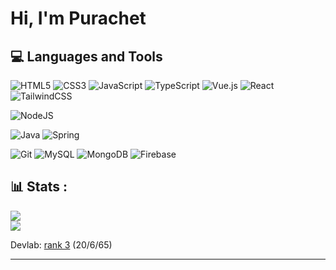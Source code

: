 # Hi, I'm Purachet

<!-- ## About Me -->

## 💻 Languages and Tools
![HTML5](https://img.shields.io/badge/html5-%23E34F26.svg?style=for-the-badge&logo=html5&logoColor=white) 
![CSS3](https://img.shields.io/badge/css3-%231572B6.svg?style=for-the-badge&logo=css3&logoColor=white) 
![JavaScript](https://img.shields.io/badge/javascript-%23323330.svg?style=for-the-badge&logo=javascript&logoColor=%23F7DF1E) 
![TypeScript](https://img.shields.io/badge/typescript-%23007ACC.svg?style=for-the-badge&logo=typescript&logoColor=white)
![Vue.js](https://img.shields.io/badge/vuejs-%2335495e.svg?style=for-the-badge&logo=vuedotjs&logoColor=%234FC08D) 
![React](https://img.shields.io/badge/react-%2320232a.svg?style=for-the-badge&logo=react&logoColor=%2361DAFB)
![TailwindCSS](https://img.shields.io/badge/tailwindcss-%2338B2AC.svg?style=for-the-badge&logo=tailwind-css&logoColor=white) 
<!---![Bootstrap](https://img.shields.io/badge/bootstrap-%23563D7C.svg?style=for-the-badge&logo=bootstrap&logoColor=white)--->

![NodeJS](https://img.shields.io/badge/node.js-6DA55F?style=for-the-badge&logo=node.js&logoColor=white) 
<!---![Express.js](https://img.shields.io/badge/express.js-%23404d59.svg?style=for-the-badge&logo=express&logoColor=%2361DAFB) --->
![Java](https://img.shields.io/badge/java-%23ED8B00.svg?style=for-the-badge&logo=java&logoColor=white) 
![Spring](https://img.shields.io/badge/spring-%236DB33F.svg?style=for-the-badge&logo=spring&logoColor=white)

![Git](https://img.shields.io/badge/GIT-E44C30?style=for-the-badge&logo=git&logoColor=white)
![MySQL](https://img.shields.io/badge/mysql-%2300f.svg?style=for-the-badge&logo=mysql&logoColor=white)
![MongoDB](https://img.shields.io/badge/MongoDB-%234ea94b.svg?style=for-the-badge&logo=mongodb&logoColor=white)
![Firebase](https://img.shields.io/badge/firebase-%23039BE5.svg?style=for-the-badge&logo=firebase)

## 📊 Stats :
![](https://github-readme-stats.vercel.app/api?username=purachetzheng&theme=nightowl&hide_border=false&include_all_commits=false&count_private=false)<br />
![](https://github-readme-stats.vercel.app/api/top-langs/?username=purachetzheng&theme=nightowl&hide_border=false&include_all_commits=false&count_private=false&layout=compact)
<!-- ![](https://github-readme-streak-stats.herokuapp.com/?user=purachetzheng&theme=nightowl&hide_border=false)<br/> -->
Devlab: [rank 3](https://www.borntodev.com/devlab/profile?user=34264) (20/6/65)

---
